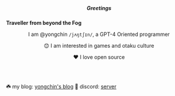 <br/>
<h5 align="center">Greetings</h5>
<b align="center">Traveller from beyond the Fog</b>
<p align="center"> I am @yongchin <code>/jʌŋtʃɪn/</code>, a GPT-4 Oriented programmer</p>
<p align="center">😊 I am interested in games and otaku culture</p>
<p align="center"> ❤ I love open source</p>
<br/>
<br/>




☘️ my blog: <a href="https://yongchin.xyz" target="_blank">yongchin's blog</a> 👾 discord: <a href="https://discord.gg/xYNEjpy8Mq" target="_blank">server</a>
